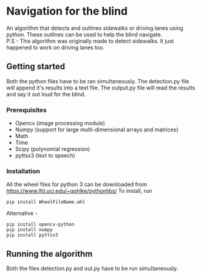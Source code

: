 # Navigation for the blind
An algorithm that detects and outlines sidewalks or driving lanes using python. These outlines can be used to help the blind navigate. \
P.S - This algorithm was originally made to detect sidewalks. It just happened to work on driving lanes too.
## Getting started
Both the python files have to be ran simultaneously. The detection.py file will append it's results into a text file. The output.py file will read the results and say it out loud for the blind.
### Prerequisites
* Opencv (image processing module)
* Numpy (support for large multi-dimensional arrays and matrices)
* Math
* Time
* Scipy (polynomial regression)
* pyttsx3 (text to speech)
### Installation
All the wheel files for python 3 can be downloaded from https://www.lfd.uci.edu/~gohlke/pythonlibs/
To install, run

    pip install WheelFileName.whl

Alternative - 

    pip install opencv-python
    pip install numpy
    pip install pyttsx3
## Running the algorithm
Both the files detection.py and out.py have to be run simultaneously.
